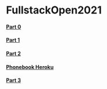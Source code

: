 # FullstackOpen2021

#### [Part 0](https://github.com/tsa-dom/FullstackOpen2021/tree/main/part0)
#### [Part 1](https://github.com/tsa-dom/FullstackOpen2021/tree/main/part1)
#### [Part 2](https://github.com/tsa-dom/FullstackOpen2021/tree/main/part2)
#### [Phonebook Heroku](https://secure-plains-61951.herokuapp.com)
#### [Part 3](https://github.com/tsa-dom/FullstackOpen2021/tree/main/part3)
